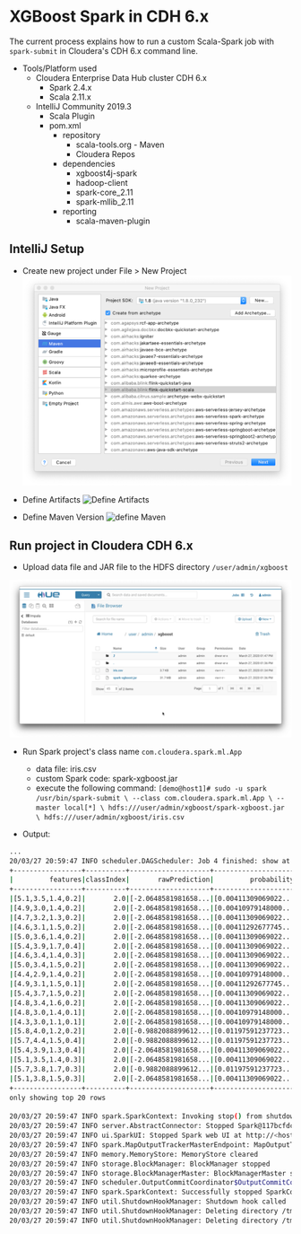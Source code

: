 # XGBoost Spark in CDH 6.x

The current process explains how to run a custom Scala-Spark job with `spark-submit` in Cloudera's CDH 6.x command line. 

* Tools/Platform used
    * Cloudera Enterprise Data Hub cluster CDH 6.x
        * Spark 2.4.x
        * Scala 2.11.x
    * IntelliJ Community 2019.3
        * Scala Plugin
        * pom.xml 
            *  repository
                * scala-tools.org - Maven
                * Cloudera Repos
            *  dependencies
                * xgboost4j-spark
                * hadoop-client
                * spark-core_2.11
                * spark-mllib_2.11
            *  reporting
                * scala-maven-plugin
                
## IntelliJ Setup

* Create new project under File > New Project 
![intelliJ new Project](img/new_project.png)

* Define Artifacts
![Define Artifacts](img/artifact.png)

* Define Maven Version
![define Maven](img/maven.png)

## Run project in Cloudera CDH 6.x

* Upload data file and JAR file to the HDFS directory `/user/admin/xgboost`

![hue](img/hue_hdfs.png)

* Run Spark project's class name `com.cloudera.spark.ml.App`
    * data file: iris.csv
    * custom Spark code: spark-xgboost.jar
    * execute the following command: 
    `[demo@host1]# sudo -u spark /usr/bin/spark-submit \
    --class com.cloudera.spark.ml.App \
    --master local[*] \
    hdfs:///user/admin/xgboost/spark-xgboost.jar \
    hdfs:///user/admin/xgboost/iris.csv
`

* Output:
```bash
...
20/03/27 20:59:47 INFO scheduler.DAGScheduler: Job 4 finished: show at App.scala:83, took 0.236815 s
+-----------------+----------+--------------------+--------------------+----------+
|         features|classIndex|       rawPrediction|         probability|prediction|
+-----------------+----------+--------------------+--------------------+----------+
|[5.1,3.5,1.4,0.2]|       2.0|[-2.0648581981658...|[0.00411309069022...|       2.0|
|[4.9,3.0,1.4,0.2]|       2.0|[-2.0648581981658...|[0.00410979148000...|       2.0|
|[4.7,3.2,1.3,0.2]|       2.0|[-2.0648581981658...|[0.00411309069022...|       2.0|
|[4.6,3.1,1.5,0.2]|       2.0|[-2.0648581981658...|[0.00411292677745...|       2.0|
|[5.0,3.6,1.4,0.2]|       2.0|[-2.0648581981658...|[0.00411309069022...|       2.0|
|[5.4,3.9,1.7,0.4]|       2.0|[-2.0648581981658...|[0.00411309069022...|       2.0|
|[4.6,3.4,1.4,0.3]|       2.0|[-2.0648581981658...|[0.00411309069022...|       2.0|
|[5.0,3.4,1.5,0.2]|       2.0|[-2.0648581981658...|[0.00411309069022...|       2.0|
|[4.4,2.9,1.4,0.2]|       2.0|[-2.0648581981658...|[0.00410979148000...|       2.0|
|[4.9,3.1,1.5,0.1]|       2.0|[-2.0648581981658...|[0.00411292677745...|       2.0|
|[5.4,3.7,1.5,0.2]|       2.0|[-2.0648581981658...|[0.00411309069022...|       2.0|
|[4.8,3.4,1.6,0.2]|       2.0|[-2.0648581981658...|[0.00411309069022...|       2.0|
|[4.8,3.0,1.4,0.1]|       2.0|[-2.0648581981658...|[0.00410979148000...|       2.0|
|[4.3,3.0,1.1,0.1]|       2.0|[-2.0648581981658...|[0.00410979148000...|       2.0|
|[5.8,4.0,1.2,0.2]|       2.0|[-0.9882088899612...|[0.01197591237723...|       2.0|
|[5.7,4.4,1.5,0.4]|       2.0|[-0.9882088899612...|[0.01197591237723...|       2.0|
|[5.4,3.9,1.3,0.4]|       2.0|[-2.0648581981658...|[0.00411309069022...|       2.0|
|[5.1,3.5,1.4,0.3]|       2.0|[-2.0648581981658...|[0.00411309069022...|       2.0|
|[5.7,3.8,1.7,0.3]|       2.0|[-0.9882088899612...|[0.01197591237723...|       2.0|
|[5.1,3.8,1.5,0.3]|       2.0|[-2.0648581981658...|[0.00411309069022...|       2.0|
+-----------------+----------+--------------------+--------------------+----------+
only showing top 20 rows

20/03/27 20:59:47 INFO spark.SparkContext: Invoking stop() from shutdown hook
20/03/27 20:59:47 INFO server.AbstractConnector: Stopped Spark@117bcfdc{HTTP/1.1,[http/1.1]}{0.0.0.0:4041}
20/03/27 20:59:47 INFO ui.SparkUI: Stopped Spark web UI at http://<host1>:4041
20/03/27 20:59:47 INFO spark.MapOutputTrackerMasterEndpoint: MapOutputTrackerMasterEndpoint stopped!
20/03/27 20:59:47 INFO memory.MemoryStore: MemoryStore cleared
20/03/27 20:59:47 INFO storage.BlockManager: BlockManager stopped
20/03/27 20:59:47 INFO storage.BlockManagerMaster: BlockManagerMaster stopped
20/03/27 20:59:47 INFO scheduler.OutputCommitCoordinator$OutputCommitCoordinatorEndpoint: OutputCommitCoordinator stopped!
20/03/27 20:59:47 INFO spark.SparkContext: Successfully stopped SparkContext
20/03/27 20:59:47 INFO util.ShutdownHookManager: Shutdown hook called
20/03/27 20:59:47 INFO util.ShutdownHookManager: Deleting directory /tmp/spark-5220564c-9f44-4b60-b26a-a0e21ff454b9
20/03/27 20:59:47 INFO util.ShutdownHookManager: Deleting directory /tmp/spark-05edb427-0518-4f67-a164-93cbdd228d92
```


